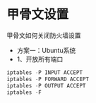 # 甲骨文设置

甲骨文如何关闭防火墙设置
- 方案一：Ubuntu系统
- 1、开放所有端口
```python
iptables -P INPUT ACCEPT
iptables -P FORWARD ACCEPT
iptables -P OUTPUT ACCEPT
iptables -F
```
